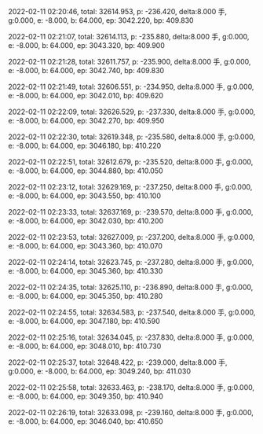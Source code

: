 2022-02-11 02:20:46, total: 32614.953, p: -236.420, delta:8.000 手, g:0.000, e: -8.000, b: 64.000, ep: 3042.220, bp: 409.830

2022-02-11 02:21:07, total: 32614.113, p: -235.880, delta:8.000 手, g:0.000, e: -8.000, b: 64.000, ep: 3043.320, bp: 409.900

2022-02-11 02:21:28, total: 32611.757, p: -235.900, delta:8.000 手, g:0.000, e: -8.000, b: 64.000, ep: 3042.740, bp: 409.830

2022-02-11 02:21:49, total: 32606.551, p: -234.950, delta:8.000 手, g:0.000, e: -8.000, b: 64.000, ep: 3042.010, bp: 409.620

2022-02-11 02:22:09, total: 32626.529, p: -237.330, delta:8.000 手, g:0.000, e: -8.000, b: 64.000, ep: 3042.270, bp: 409.950

2022-02-11 02:22:30, total: 32619.348, p: -235.580, delta:8.000 手, g:0.000, e: -8.000, b: 64.000, ep: 3046.180, bp: 410.220

2022-02-11 02:22:51, total: 32612.679, p: -235.520, delta:8.000 手, g:0.000, e: -8.000, b: 64.000, ep: 3044.880, bp: 410.050

2022-02-11 02:23:12, total: 32629.169, p: -237.250, delta:8.000 手, g:0.000, e: -8.000, b: 64.000, ep: 3043.550, bp: 410.100

2022-02-11 02:23:33, total: 32637.169, p: -239.570, delta:8.000 手, g:0.000, e: -8.000, b: 64.000, ep: 3042.030, bp: 410.200

2022-02-11 02:23:53, total: 32627.009, p: -237.200, delta:8.000 手, g:0.000, e: -8.000, b: 64.000, ep: 3043.360, bp: 410.070

2022-02-11 02:24:14, total: 32623.745, p: -237.280, delta:8.000 手, g:0.000, e: -8.000, b: 64.000, ep: 3045.360, bp: 410.330

2022-02-11 02:24:35, total: 32625.110, p: -236.890, delta:8.000 手, g:0.000, e: -8.000, b: 64.000, ep: 3045.350, bp: 410.280

2022-02-11 02:24:55, total: 32634.583, p: -237.540, delta:8.000 手, g:0.000, e: -8.000, b: 64.000, ep: 3047.180, bp: 410.590

2022-02-11 02:25:16, total: 32634.045, p: -237.830, delta:8.000 手, g:0.000, e: -8.000, b: 64.000, ep: 3048.010, bp: 410.730

2022-02-11 02:25:37, total: 32648.422, p: -239.000, delta:8.000 手, g:0.000, e: -8.000, b: 64.000, ep: 3049.240, bp: 411.030

2022-02-11 02:25:58, total: 32633.463, p: -238.170, delta:8.000 手, g:0.000, e: -8.000, b: 64.000, ep: 3049.350, bp: 410.940

2022-02-11 02:26:19, total: 32633.098, p: -239.160, delta:8.000 手, g:0.000, e: -8.000, b: 64.000, ep: 3046.040, bp: 410.650
